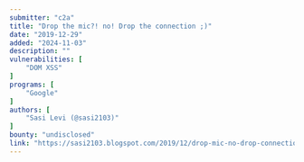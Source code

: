```yaml
---
submitter: "c2a"
title: "Drop the mic?! no! Drop the connection ;)"
date: "2019-12-29"
added: "2024-11-03"
description: ""
vulnerabilities: [
    "DOM XSS"
]
programs: [
    "Google"
]
authors: [
    "Sasi Levi (@sasi2103)"
]
bounty: "undisclosed"
link: "https://sasi2103.blogspot.com/2019/12/drop-mic-no-drop-connection.html"
---
```




